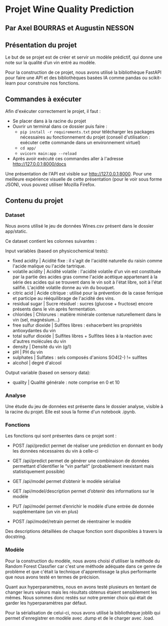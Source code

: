 # Projet Wine Quality Prediction

## Par Axel BOURRAS et Augustin NESSON

## Présentation du projet

Le but de se projet est de créer et servir un modèle prédictif, qui donne une note sur la qualité d’un vin entré au modèle.

Pour la construction de ce projet, nous avons utilisé la bibliothèque FastAPI pour faire une API et des bibliothèques basées IA comme pandas ou scikit-learn pour construire nos fonctions.

## Commandes à exécuter

Afin d'exécuter correctement le projet, il faut :
- Se placer dans à la racine du projet
- Ouvrir un terminal dans ce dossier puis faire :
   - `pip install -r requirements.txt` pour télécharger les packages nécessaires au fonctionnement du projet (conseil d'utilisation : exécuter cette commande dans un environnement virtuel)
   - `cd app/`
   - `uvicorn main:app --reload`
- Après avoir exécuté ces commandes aller à l'adresse http://127.0.0.1:8000/docs

Une présentation de l'API est visible sur http://127.0.0.1:8000.
Pour une meilleure expérience visuelle de cette présentation (pour le voir sous forme JSON), vous pouvez utiliser Mozilla Firefox.

## Contenu du projet

### Dataset

Nous avons utilisé le jeu de données Wines.csv présent dans le dossier app/static.

Ce dataset contient les colonnes suivantes :

Input variables (based on physicochemical tests):
- fixed acidity | Acidité fixe : il s'agit de l'acidité naturelle du raisin comme l'acide malique ou l'acide tartrique.
- volatile acidity | Acidité volatile : l'acidité volatile d'un vin est constituée par la partie des acides gras comme l'acide acétique appartenant à la série des acides qui se trouvent dans le vin soit à l'état libre, soit à l'état salifié. L'acidité volatile donne au vin du bouquet.
- citric acid | Acide citrique : utilisé pour la prévention de la casse ferrique et participe au rééquilibrage de l'acidité des vins. 
- residual sugar | Sucre résiduel : sucres (glucose + fructose) encore présents dans le vin après fermentation.
- chlorides | Chlorures : matière minérale contenue naturellement dans le vin (sel, magnésium...)
- free sulfur dioxide | Sulfites libres : exhacerbent les propriétés antioxydantes du vin
- total sulfur dioxide | Sulfites libres + Sulfites liées à la réaction avec d'autres molécules du vin
- density | Densité du vin (g/l)
- pH | PH du vin
- sulphates | Sulfates : sels composés d'anions SO4(2-) != sulfites
- alcohol | degré d'alcool

Output variable (based on sensory data):
- quality | Qualité générale : note comprise en 0 et 10

### Analyse
Une étude du jeu de données est présente dans le dossier analyse, visible à la racine du projet. Elle est sous la forme d'un notebook .ipynb.

### Fonctions

Les fonctions qui sont présentes dans ce projet sont :

- POST /api/predict permet de réaliser une prédiction en donnant en body les données nécessaires du vin à celle-ci

- GET /api/predict permet de générer une combinaison de données permettant d’identifier le “vin parfait” (probablement inexistant mais statistiquement possible)

- GET /api/model permet d’obtenir le modèle sérialisé

- GET /api/model/description permet d’obtenir des informations sur le modèle

- PUT /api/model permet d’enrichir le modèle d’une entrée de donnée supplémentaire (un vin en plus)

- POST /api/model/retrain permet de réentrainer le modèle

Des descriptions détaillées de chaque fonction sont disponibles à travers la docstring.

### Modèle

Pour la construction du modèle, nous avons choisi d'utiliser la méthode du Random Forest Classfier car c'est une méthode adéquate dans ce genre de problème et que c'était la technique d'apprentissage la plus performante que nous avons testé en termes de précision.

Quant aux hyperparamètres, nous en avons testé plusieurs en tentant de changer leurs valeurs mais les résultats obtenus étaient sensiblement les mêmes. Nous sommes donc restés sur notre premier choix qui était de garder les hyperparamètres par défaut.

Pour la sérialisation de celui-ci, nous avons utilisé la bibliothèque joblib qui permet d'enregistrer en modèle avec .dump et de le charger avec .load.
